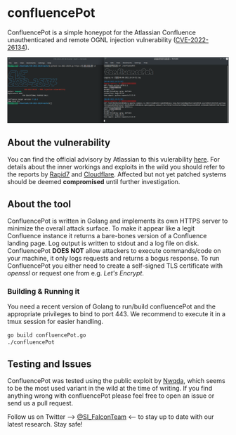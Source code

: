 # confluencePot

ConfluencePot is a simple honeypot for the Atlassian Confluence unauthenticated and remote OGNL injection vulnerability ([CVE-2022-26134](https://nvd.nist.gov/vuln/detail/CVE-2022-26134)).

![Screenshot of a public exploit and ConfluencePot](img/screenshot.png)

## About the vulnerability

You can find the official advisory by Atlassian to this vulerability [here](https://confluence.atlassian.com/doc/confluence-security-advisory-2022-06-02-1130377146.html). For details about the inner workings and exploits in the wild you should refer to the reports by [Rapid7](https://www.rapid7.com/blog/post/2022/06/02/active-exploitation-of-confluence-cve-2022-26134/) and [Cloudflare](https://blog.cloudflare.com/cloudflare-observations-of-confluence-zero-day-cve-2022-26134/).
Affected but not yet patched systems should be deemed **compromised** until further investigation.

## About the tool

ConfluencePot is written in Golang and implements its own HTTPS server to minimize the overall attack surface. To make it appear like a legit Confluence instance it returns a bare-bones version of a Confluence landing page. Log output is written to stdout and a log file on disk. ConfluencePot **DOES NOT** allow attackers to execute commands/code on your machine, it only logs requests and returns a bogus response. To run ConfluencePot you either need to create a self-signed TLS certificate with *openssl* or request one from e.g. *Let's Encrypt*.

### Building & Running it

You need a recent version of Golang to run/build confluencePot and the appropriate privileges to bind to port 443. We recommend to execute it in a tmux session for easier handling.

```
go build confluencePot.go
./confluencePot
```

## Testing and Issues

ConfluencePot was tested using the public exploit by [Nwqda](https://github.com/Nwqda/CVE-2022-26134), which seems to be the most used variant in the wild at the time of writing.
If you find anything wrong with confluencePot please feel free to open an issue or send us a pull request.

Follow us on Twitter --> [@SI_FalconTeam](https://twitter.com/SI_FalconTeam) <-- to stay up to date with our latest research. Stay safe!
